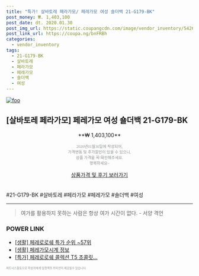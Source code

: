 ```yaml
--- 
title: "특가! 살바토레 페라가모/ 페레가모 여성 숄더백 21-G179-BK" 
post_money: ₩. 1,403,100 
post_date: dt. 2020.01.30 
post_img_url: https://static.coupangcdn.com/image/vendor_inventory/5426/03aecbfe108deba05649491bed43aee59344cac0c1459b2e19ac7030db87.jpg 
post_link_url: https://coupa.ng/bnFRBh 
categories: 
  - vendor_inventory 
tags: 
  - 21-G179-BK 
  - 살바토레 
  - 페라가모 
  - 페레가모 
  - 숄더백 
  - 여성 
--- 
```

[![foo](https://static.coupangcdn.com/image/vendor_inventory/5426/03aecbfe108deba05649491bed43aee59344cac0c1459b2e19ac7030db87.jpg)](https://coupa.ng/bnFRBh) 

## [살바토레 페라가모] 페레가모 여성 숄더백 21-G179-BK 
<p style="text-align: center;">**₩ 1,403,100**</p> 
<p style="text-align: center;"><span style="color: #898c8f; font-family: Georgia,Times,serif; font-size: 0.75em;">2020년01월30일에 작성되어, <br>가격변동 및 추가할인이 있을 수 있으니,<br> 상품 가격을 꼭!확인해주세요.<br>행복하세요~</span> 
</p>	 
<div markdown="0" style="text-align: center;"><a href="https://coupa.ng/bnFRBh" class="btn btn--success">상품가격 및 후기 보러가기</a></div> 
<br><br> 
  #21-G179-BK #살바토레 #페라가모 #페레가모 #숄더백 #여성 
<hr> 

> 여가를 활용하지 못하는 사람은 항상 여가 시간이 없다. - 서양 격언 


### POWER LINK

* <a href="https://blog.naver.com/sakai111/221786894255" target="_blank"> [생활] 페레로로쉐 특가 순위 ~57위</a>
* <a href="https://blog.naver.com/sakai111/221759350268" target="_blank"> [생활] 페레가모시계 정보 </a>
* <a href="https://blog.naver.com/an0733/221787101212" target="_blank">[특가] 페레로로쉐 콜렉션 T5 초콜릿...</a>

<span style="color: #898c8f; font-family: Georgia,Times,serif; font-size: 0.55em;">파트너스활동으로 작성자에게 일정액의 커미션이 제공될수 있습니다.</span> 
